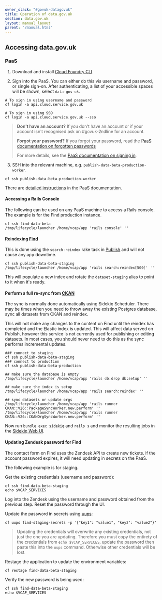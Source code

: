 ```yaml
---
owner_slack: "#govuk-datagovuk"
title: Operation of data.gov.uk
section: data.gov.uk
layout: manual_layout
parent: "/manual.html"
---
```


[find]: apps/datagovuk_find
[publish]: apps/datagovuk_publish
[ckan]: apps/ckanext-datagovuk

## Accessing data.gov.uk

### PaaS

1. Download and install [Cloud Foundry CLI](https://github.com/cloudfoundry/cli#downloads)

2. Sign into the PaaS. You can either do this via username and password, or single sign-on. After authenticating, a list of your accessible spaces will be shown, select `data-gov-uk`.

```
# To sign in using username and password
cf login -a api.cloud.service.gov.uk

# To sign in using SSO
cf login -a api.cloud.service.gov.uk --sso
```

> **Don't have an account?**
> If you don't have an account or if your account isn't recognised ask on #govuk-2ndline for an account.
>
> **Forgot your password?**
> If you forgot your password, read the [PaaS documentation on forgotten passwords](https://docs.cloud.service.gov.uk/troubleshooting.html#forgotten-passwords)
>
> For more details, see the [PaaS documentation on signing in](https://docs.cloud.service.gov.uk/get_started.html#sign-in-to-cloud-foundry).

3. SSH into the relevant machine, e.g. `publish-data-beta-production-worker`.

```
cf ssh publish-data-beta-production-worker
```

There are [detailed instructions](https://docs.cloud.service.gov.uk/get_started.html#set-up-command-line) in the PaaS documentation.

#### Accessing a Rails Console

The following can be used on any PaaS machine to access a Rails console.  The example is for the Find production instance.

```
cf ssh find-data-beta
/tmp/lifecycle/launcher /home/vcap/app 'rails console' ''
```

#### Reindexing [Find]

This is done using the `search:reindex` rake task in [Publish] and will not cause any app downtime.

```
cf ssh publish-data-beta-staging
/tmp/lifecycle/launcher /home/vcap/app 'rails search:reindex[500]' ''
```

This will populate a new index and rotate the `dataset-staging` alias to point to it when it's ready.

#### Perform a full re-sync from [CKAN]

The sync is normally done automatically using Sidekiq Scheduler. There may be times when you need to throw away the existing Postgres database, sync all datasets from CKAN and reindex.

This will not make any changes to the content on Find until the reindex has completed and the Elastic index is updated.  This will affect data served on Publish, however this service is not currently used for publishing or editing datasets.  In most cases, you should never need to do this as the sync performs incremental updates.

```
### connect to staging
cf ssh publish-data-beta-staging
### connect to production
cf ssh publish-data-beta-production

## make sure the database is empty
/tmp/lifecycle/launcher /home/vcap/app 'rails db:drop db:setup' ''

## make sure the index is setup
/tmp/lifecycle/launcher /home/vcap/app 'rails search:reindex' ''

## sync datasets or update orgs
/tmp/lifecycle/launcher /home/vcap/app 'rails runner CKAN::V26::PackageSyncWorker.new.perform' ''
/tmp/lifecycle/launcher /home/vcap/app 'rails runner CKAN::V26::CKANOrgSyncWorker.new.perform' ''
```

Now run `bundle exec sidekiq` and `rails s` and monitor the resulting jobs in the [Sidekiq Web UI](/manual/data-gov-uk-monitoring.html#sidekiq-publish).

#### Updating Zendesk password for Find

The contact form on Find uses the Zendesk API to create new tickets.  If the account password expires, it will need updating in secrets on the PaaS.

The following example is for staging.

Get the existing credentials (username and password):

```
cf ssh find-data-beta-staging
echo $VCAP_SERVICES
```

Log into the Zendesk using the username and password obtained from the previous step.  Reset the password through the UI.

Update the password in secrets using [uups](http://cli.cloudfoundry.org/en-US/cf/update-user-provided-service.html):

```
cf uups find-staging-secrets -p '{"key1": "value1", "key2": "value2"}'
```

> Updating the credentials will overwrite any existing credentials, not just the one you are updating.  Therefore you must copy the entirety of the credentials from `echo $VCAP_SERVICES`, update the password then paste this into the `uups` command.  Otherwise other credentials will be lost.

Restage the application to update the environment variables:

```
cf restage find-data-beta-staging
```

Verify the new password is being used:

```
cf ssh find-data-beta-staging
echo $VCAP_SERVICES
```
